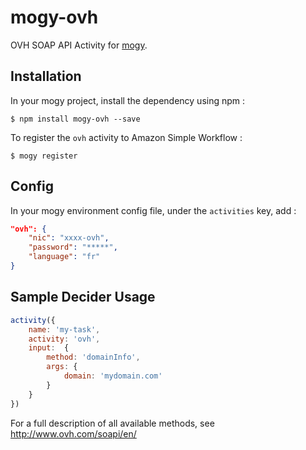 # mogy-ovh

OVH SOAP API Activity for [mogy](https://github.com/neyric/mogy).

## Installation

In your mogy project, install the dependency using npm :

    $ npm install mogy-ovh --save

To register the `ovh` activity to Amazon Simple Workflow :

    $ mogy register

## Config

In your mogy environment config file, under the `activities` key, add :

````json
"ovh": {
    "nic": "xxxx-ovh",
    "password": "*****",
    "language": "fr"
}
````


## Sample Decider Usage


````javascript
activity({
    name: 'my-task',
    activity: 'ovh',
    input:  {
        method: 'domainInfo',
        args: {
            domain: 'mydomain.com'
        }
    }
})
````

For a full description of all available methods, see <http://www.ovh.com/soapi/en/>
